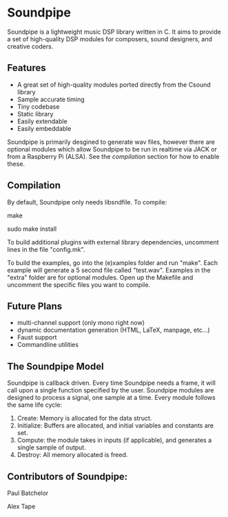 Soundpipe
=========

Soundpipe is a lightweight music DSP library written in C. It aims to provide
a set of high-quality DSP modules for composers, sound designers,
and creative coders. 

Features
---------

- A great set of high-quality modules ported directly from the Csound library
- Sample accurate timing
- Tiny codebase
- Static library
- Easily extendable
- Easily embeddable

Soundpipe is primarily desgined to generate wav files, however there are 
optional modules which allow Soundpipe to be run in realtime via JACK or
from a Raspberry Pi (ALSA). See the *compilation* section for how to enable 
these.

Compilation
-----------

By default, Soundpipe only needs libsndfile. To compile:

make

sudo make install

To build additional plugins with external library dependencies, uncomment lines 
in the file "config.mk".

To build the examples, go into the (e)xamples folder and run "make". Each 
example will generate a 5 second file called "test.wav". Examples in the "extra"
folder are for optional modules. Open up the Makefile and uncomment the
specific files you want to compile.

Future Plans
------------
- multi-channel support (only mono right now)
- dynamic documentation generation (HTML, LaTeX, manpage, etc...)
- Faust support
- Commandline utilities

The Soundpipe Model
-------------------

Soundpipe is callback driven. Every time Soundpipe needs a frame, it will 
call upon a single function specified by the user. Soundpipe modules are 
designed to process a signal, one sample at a time.  Every module follows the 
same life cycle:

1. Create: Memory is allocated for the data struct.
2. Initialize: Buffers are allocated, and initial variables and constants
are set.
3. Compute: the module takes in inputs (if applicable), and generates a
single sample of output. 
4. Destroy: All memory allocated is freed.

Contributors of Soundpipe:
--------------------------
Paul Batchelor

Alex Tape
